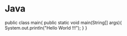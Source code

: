 # Java
public class main{
  public static void main(String[] args){
    System.out.println("Hello World !!!");
  }
}
